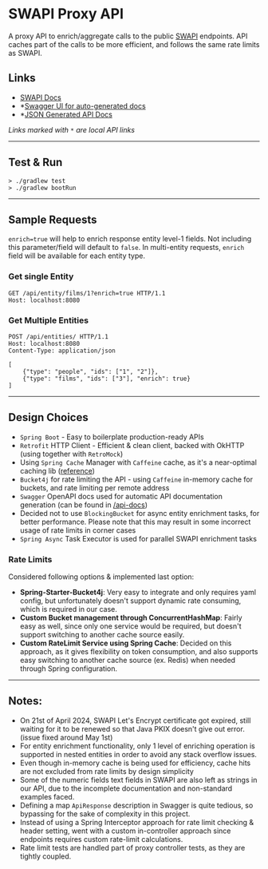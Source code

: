 # SWAPI Proxy API

A proxy API to enrich/aggregate calls to the public [SWAPI](https://swapi.dev/) endpoints. API caches part of the calls to be more efficient, and follows the same rate limits as SWAPI.

## Links
- [SWAPI Docs](https://swapi.dev/documentation)
- *[Swagger UI for auto-generated docs](http://localhost:8080/swagger-ui/index.html)
- *[JSON Generated API Docs](http://localhost:8080/api-docs)

*Links marked with `*` are local API links*

-----

## Test & Run
```shell
> ./gradlew test
> ./gradlew bootRun
```

-----

## Sample Requests

`enrich=true` will help to enrich response entity level-1 fields. Not including this parameter/field will default to `false`. In multi-entity requests, `enrich` field will be available for each entity type.

### Get single Entity

```http request
GET /api/entity/films/1?enrich=true HTTP/1.1
Host: localhost:8080
```

### Get Multiple Entities

```http request
POST /api/entities/ HTTP/1.1
Host: localhost:8080
Content-Type: application/json

[
    {"type": "people", "ids": ["1", "2"]},
    {"type": "films", "ids": ["3"], "enrich": true}
]
```

-----

## Design Choices

- `Spring Boot` - Easy to boilerplate production-ready APIs
- `Retrofit` HTTP Client - Efficient & clean client, backed with OkHTTP (using together with `RetroMock`)
- Using `Spring Cache` Manager with `Caffeine` cache, as it's a near-optimal caching lib ([reference](https://github.com/ben-manes/caffeine))
- `Bucket4j` for rate limiting the API - using `Caffeine` in-memory cache for buckets, and rate limiting per remote address
- `Swagger` OpenAPI docs used for automatic API documentation generation (can be found in [/api-docs](http://localhost:8080/swagger-ui/index.html))
- Decided not to use `BlockingBucket` for async entity enrichment tasks, for better performance. Please note that this may result in some incorrect usage of rate limits in corner cases
- `Spring Async` Task Executor is used for parallel SWAPI enrichment tasks

### Rate Limits

Considered following options & implemented last option:

- **Spring-Starter-Bucket4j**: Very easy to integrate and only requires yaml config, but unfortunately doesn't support dynamic rate consuming, which is required in our case.
- **Custom Bucket management through ConcurrentHashMap**: Fairly easy as well, since only one service would be required, but doesn't support switching to another cache source easily.
- **Custom RateLimit Service using Spring Cache**: Decided on this approach, as it gives flexibility on token consumption, and also supports easy switching to another cache source (ex. Redis) when needed through Spring configuration.

-----

## Notes:

- On 21st of April 2024, SWAPI Let's Encrypt certificate got expired, still waiting for it to be renewed so that Java PKIX doesn't give out error. (issue fixed around May 1st)
- For entity enrichment functionality, only 1 level of enriching operation is supported in nested entities in order to avoid any stack overflow issues.
- Even though in-memory cache is being used for efficiency, cache hits are not excluded from rate limits by design simplicity
- Some of the numeric fields text fields in SWAPI are also left as strings in our API, due to the incomplete documentation and non-standard examples faced.
- Defining a map `ApiResponse` description in Swagger is quite tedious, so bypassing for the sake of complexity in this project.
- Instead of using a Spring Interceptor approach for rate limit checking & header setting, went with a custom in-controller approach since endpoints requires custom rate-limit calculations.
- Rate limit tests are handled part of proxy controller tests, as they are tightly coupled.